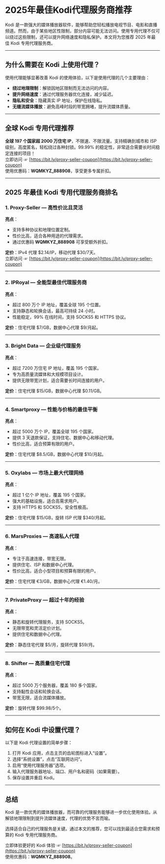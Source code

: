 # 2025年最佳Kodi代理服务商推荐

Kodi 是一款强大的媒体播放器软件，能够帮助您轻松播放电视节目、电影和直播频道。然而，由于某些地区性限制，部分内容可能无法访问。使用专用代理不仅可以绕过这些限制，还可以提升网络速度和隐私保护。本文将为您推荐 2025 年最佳 Kodi 专用代理服务商。

---

## 为什么需要在 Kodi 上使用代理？

使用代理能够显著改善 Kodi 的使用体验，以下是使用代理的几个主要理由：

- **绕过地理限制**：解锁因地区限制而无法访问的内容。
- **提升网络速度**：通过代理服务器优化连接，减少延迟。
- **隐私和安全**：隐藏真实 IP 地址，保护在线隐私。
- **无缝流媒体播放**：避免高峰时段的带宽拥堵，提升流媒体质量。

---

## 全球 Kodi 专用代理推荐

**全球 197 个国家超 2000 万住宅 IP**，不限速、不限流量。支持精确到城市和 ISP 级别，高度匿名，轻松绕过各种封锁。99.99% 的稳定性，非常适合需要长时间稳定连接的项目！  
立即访问 ☞ [https://bit.ly/proxy-seller-coupon](https://bit.ly/proxy-seller-coupon)  
使用优惠码：**WQMKYZ_888908**，享受更多专属折扣。

---

## 2025 年最佳 Kodi 专用代理服务商排名

### 1. Proxy-Seller — 高性价比且灵活

**亮点**：
- 支持多种协议和地理位置定制。
- 性价比高，适合各种用途的代理需求。
- 通过优惠码 **WQMKYZ_888908** 可享受额外折扣。

**定价**：IPv4 代理 $2.14/IP，移动代理 $30/7天。  
立即访问 ☞ [https://bit.ly/proxy-seller-coupon](https://bit.ly/proxy-seller-coupon)

---

### 2. IPRoyal — 全能型最佳代理服务商

**亮点**：
- 超过 800 万个 IP 地址，覆盖全球 195 个位置。
- 支持静态和轮换会话，最高可持续 24 小时。
- 性能稳定，99% 在线时间，支持 SOCKS5 和 HTTPS 协议。

**定价**：住宅代理 $7/GB，数据中心代理 $9/月起。

---

### 3. Bright Data — 企业级代理服务

**亮点**：
- 超过 7200 万住宅 IP 地址，覆盖 195 个国家。
- 专为高质量流媒体和大规模项目设计。
- 提供无限带宽计划，适合需要长时间连接的用户。

**定价**：住宅代理 $15/GB，数据中心代理 $0.11/GB。

---

### 4. Smartproxy — 性能与价格的最佳平衡

**亮点**：
- 超过 5000 万个 IP，覆盖全球 195 个国家。
- 提供 3 天退款保证，支持住宅、数据中心和移动代理。
- 性价比高，适合预算有限的用户。

**定价**：住宅代理 $8.5/GB，数据中心代理 $10/月起。

---

### 5. Oxylabs — 市场上最大代理网络

**亮点**：
- 超过 1 亿个 IP 地址，覆盖 195 个国家。
- 强大的基础设施，适合高需求用户。
- 支持 HTTPS 和 SOCKS5，安全性极高。

**定价**：住宅代理 $15/GB，旋转 ISP 代理 $340/月起。

---

### 6. MarsProxies — 高速私人代理

**亮点**：
- 专注于高速连接，带宽无限。
- 提供住宅、ISP 和数据中心代理。
- 性价比高，适合小型项目和预算有限的用户。

**定价**：住宅代理 €3/GB，数据中心代理 €1.40/月。

---

### 7. PrivateProxy — 超过十年的经验

**亮点**：
- 静态和旋转代理服务，支持 SOCKS5。
- 无限带宽和灵活定价计划。
- 提供住宅和数据中心代理。

**定价**：静态住宅代理 $5/月，旋转代理 $59/月。

---

### 8. Shifter — 高质量住宅代理

**亮点**：
- 超过 5000 万个服务器，覆盖 180 多个国家。
- 支持黏性会话和轮换会话。
- 带宽无限，适合流媒体播放。

**定价**：旋转代理 $99.98/5个。

---

## 如何在 Kodi 中设置代理？

以下是 Kodi 代理设置的简单步骤：

1. 打开 Kodi 应用，点击主页的齿轮图标进入“设置”。
2. 选择“系统设置”，点击“互联网访问”。
3. 启用“使用代理服务器”选项。
4. 输入代理服务器地址、端口、用户名和密码（如果需要）。
5. 保存设置并重启 Kodi。

---

## 总结

Kodi 是一款优秀的媒体播放器，而可靠的代理服务能够进一步优化使用体验。从解锁地理限制到提升流媒体速度，代理的优势不言而喻。

选择适合自己的代理服务是关键。通过本文的推荐，您可以找到最适合您需求和预算的 Kodi 专用代理服务商。

立即体验更好的 Kodi 体验 ☞ [https://bit.ly/proxy-seller-coupon](https://bit.ly/proxy-seller-coupon)  
使用优惠码：**WQMKYZ_888908**。

